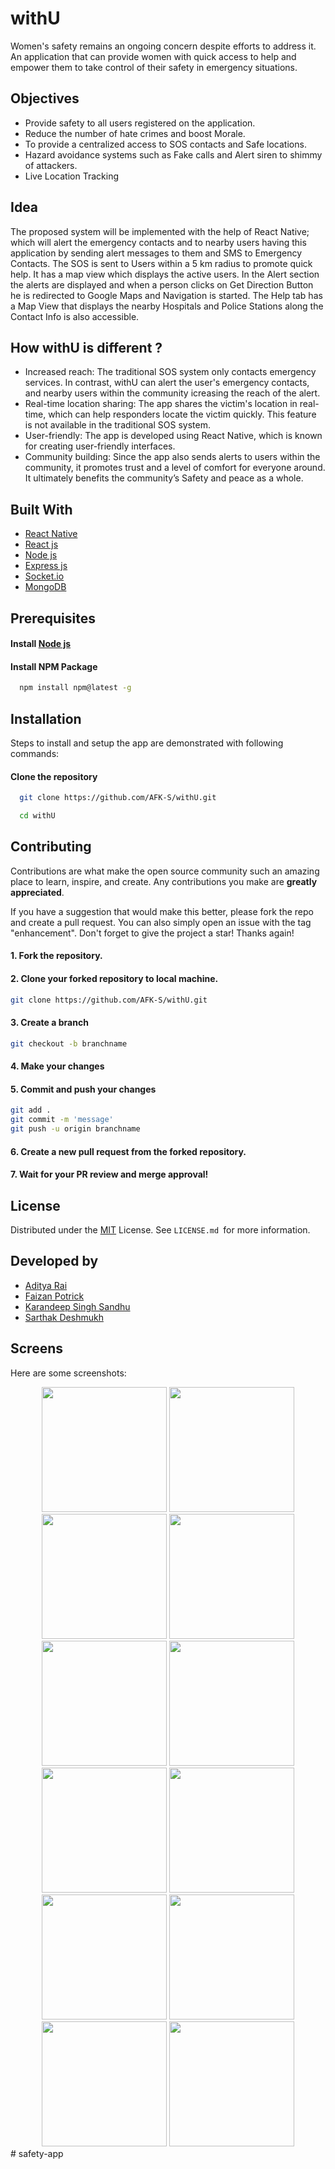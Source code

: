 
# withU

Women's safety remains an ongoing concern despite efforts to address it. An application that can provide women with quick access to help and empower them to take control of their safety in emergency situations.


## Objectives

- Provide safety to all users registered on the application.
- Reduce the number of hate crimes and boost Morale.
- To provide a centralized access to SOS contacts and Safe locations.
- Hazard avoidance systems such as Fake calls and Alert siren to shimmy of attackers.
- Live Location Tracking


## Idea

The proposed system will be implemented with the help of React Native; which will alert the emergency contacts and to nearby users having this application by sending alert messages to them and SMS to Emergency Contacts. The SOS is sent to Users within a 5 km radius to promote quick help. It has a map view which displays the active users. In the Alert section the alerts are displayed and when a person clicks on Get Direction Button he is redirected to Google Maps and Navigation is started. The Help tab has a Map View that displays the nearby Hospitals and Police Stations along the Contact Info is also accessible.

## How withU is different ?

- Increased reach: The traditional SOS system only contacts emergency services. In contrast, withU can alert the user's emergency contacts, and nearby users within the community icreasing the reach of the alert.
- Real-time location sharing: The app shares the victim's location in real-time, which can help responders locate the victim quickly. This feature is not available in the traditional SOS system.
- User-friendly: The app is developed using React Native, which is known for creating user-friendly interfaces. 
- Community building: Since the app also sends alerts to users within the community, it promotes trust and a level of comfort for everyone around. It ultimately benefits the community’s Safety and peace as a whole.


## Built With

- [React Native](https://reactnative.dev/)
- [React js](https://react.dev/)
- [Node js](https://nodejs.org/en/)
- [Express js](https://www.expressjs.com/)
- [Socket.io](https://socket.io/)
- [MongoDB](https://www.mongodb.com/)

## Prerequisites

#### Install [Node js](https://nodejs.org/en/)
#### Install NPM Package
```bash
  npm install npm@latest -g
```


## Installation

Steps to install and setup the app are demonstrated with following commands:

#### Clone the repository
```bash
  git clone https://github.com/AFK-S/withU.git
```
```bash
  cd withU
```


## Contributing

Contributions are what make the open source community such an amazing place to learn, inspire, and create. Any contributions you make are **greatly appreciated**.

If you have a suggestion that would make this better, please fork the repo and create a pull request. You can also simply open an issue with the tag "enhancement".
Don't forget to give the project a star! Thanks again!

#### 1. Fork the repository.
#### 2. Clone your forked repository to local machine.
```bash
git clone https://github.com/AFK-S/withU.git
```
#### 3. Create a branch 
```bash
git checkout -b branchname
```
#### 4. Make your changes

#### 5. Commit and push your changes
```bash
git add . 
git commit -m 'message'
git push -u origin branchname
```
#### 6. Create a new pull request from the forked repository.

#### 7. Wait for your PR review and merge approval!


## License

Distributed under the [MIT](https://choosealicense.com/licenses/mit/) License. See `LICENSE.md `for more information.


## Developed by
- [Aditya Rai](https://github.com/adi50920)
- [Faizan Potrick](https://github.com/FaizanPotrick)
- [Karandeep Singh Sandhu](https://github.com/Karan2310)
- [Sarthak Deshmukh](https://github.com/SarthakDeshmukh13)

## **Screens**
Here are some screenshots:

<div align="center">
  <img src="https://github.com/AFK-S/withU/assets/89718255/07e4e610-183a-4ba7-b096-3fed02a7b2fe" width="200" />
  <img src="https://github.com/AFK-S/withU/assets/89718255/173627fa-6df2-4dfc-9985-d972ea71c775" width="200" />
  <img src="https://github.com/AFK-S/withU/assets/89718255/fce87f89-7c52-470f-8136-8867d855086d" width="200" />
  <img src="https://github.com/AFK-S/withU/assets/89718255/240e81e0-84ca-435b-a1e9-3951b23907d1" width="200" />
</div>
<div align="center">
  <img src="https://github.com/AFK-S/withU/assets/89718255/64ea2807-53a3-4ee9-8266-579bc51d85c0" width="200" />
  <img src="https://github.com/AFK-S/withU/assets/89718255/e4598537-4b89-485a-b0d9-a8b566969d91" width="200" />
  <img src="https://github.com/AFK-S/withU/assets/89718255/d7d3023d-5d10-4259-92d9-b56a51155125" width="200" />
  <img src="https://github.com/AFK-S/withU/assets/89718255/5d8f6c35-1df9-4836-b2c3-512d06b51013" width="200" />
</div>
<div align="center">
  <img src="https://github.com/AFK-S/withU/assets/89718255/1d5a518e-aa68-4d43-8e12-992fea73bcd6" width="200" />
  <img src="https://github.com/AFK-S/withU/assets/89718255/2d48da16-65e3-46b8-8e5d-a9c4ce9757b9" width="200" />
  <img src="https://github.com/AFK-S/withU/assets/89718255/87c21fec-ff21-4056-8864-7939f9a3343c" width="200" />
  <img src="https://github.com/AFK-S/withU/assets/89718255/4193d516-0e0a-426c-839d-babc3a72b88c" width="200" />
</div>
#   s a f e t y - a p p  
 